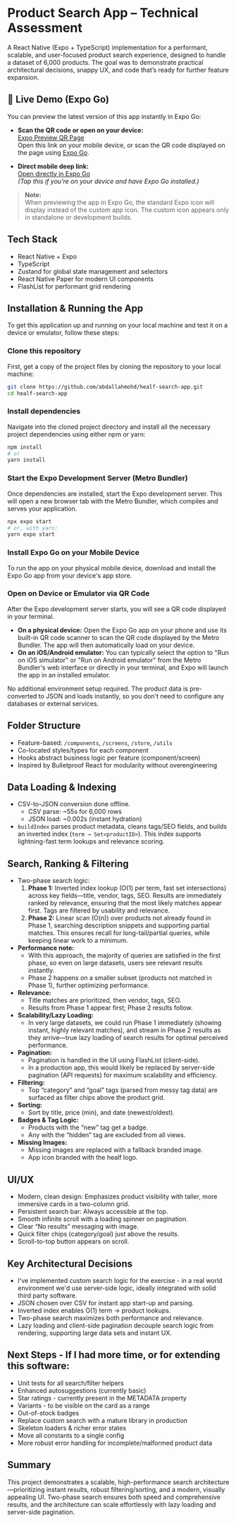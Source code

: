# Product Search App – Technical Assessment

A React Native (Expo + TypeScript) implementation for a performant, scalable, and user-focused product search experience, designed to handle a dataset of 6,000 products. The goal was to demonstrate practical architectural decisions, snappy UX, and code that’s ready for further feature expansion.

## 🚀 Live Demo (Expo Go)

You can preview the latest version of this app instantly in Expo Go:

- **Scan the QR code or open on your device:**  
  [Expo Preview QR Page](https://expo.dev/preview/update?message=update%20readme&updateRuntimeVersion=1.0.0&createdAt=2025-07-02T20%3A42%3A04.775Z&slug=exp&projectId=e9d2fe4d-98c0-40d8-8173-f0bb0d65ef8f&group=2e6b8be1-ed06-4eaa-9e78-a4a540bad241)  
  Open this link on your mobile device, or scan the QR code displayed on the page using [Expo Go](https://expo.dev/client).

- **Direct mobile deep link:**  
  [Open directly in Expo Go](exp+://expo-development-client/?url=https://u.expo.dev/e9d2fe4d-98c0-40d8-8173-f0bb0d65ef8f/group/2e6b8be1-ed06-4eaa-9e78-a4a540bad241)  
  _(Tap this if you’re on your device and have Expo Go installed.)_

> **Note:**  
> When previewing the app in Expo Go, the standard Expo icon will display instead of the custom app icon. The custom icon appears only in standalone or development builds.


## Tech Stack

- React Native + Expo
- TypeScript
- Zustand for global state management and selectors
- React Native Paper for modern UI components
- FlashList for performant grid rendering

## Installation & Running the App

To get this application up and running on your local machine and test it on a device or emulator, follow these steps:

### Clone this repository

First, get a copy of the project files by cloning the repository to your local machine:

```bash
git clone https://github.com/abdallahmohd/healf-search-app.git
cd healf-search-app
```

### Install dependencies

Navigate into the cloned project directory and install all the necessary project dependencies using either npm or yarn:

```bash
npm install
# or
yarn install
```

### Start the Expo Development Server (Metro Bundler)

Once dependencies are installed, start the Expo development server. This will open a new browser tab with the Metro Bundler, which compiles and serves your application.

```bash
npx expo start
# or, with yarn:
yarn expo start
```

### Install Expo Go on your Mobile Device

To run the app on your physical mobile device, download and install the Expo Go app from your device's app store.

### Open on Device or Emulator via QR Code

After the Expo development server starts, you will see a QR code displayed in your terminal.

- **On a physical device:** Open the Expo Go app on your phone and use its built-in QR code scanner to scan the QR code displayed by the Metro Bundler. The app will then automatically load on your device.
- **On an iOS/Android emulator:** You can typically select the option to "Run on iOS simulator" or "Run on Android emulator" from the Metro Bundler's web interface or directly in your terminal, and Expo will launch the app in an installed emulator.

No additional environment setup required. The product data is pre-converted to JSON and loads instantly, so you don't need to configure any databases or external services.

## Folder Structure

- Feature-based: `/components`, `/screens`, `/store`, `/utils`
- Co-located styles/types for each component
- Hooks abstract business logic per feature (component/screen)
- Inspired by Bulletproof React for modularity without overengineering

## Data Loading & Indexing

- CSV-to-JSON conversion done offline.
    - CSV parse: ~55s for 6,000 rows
    - JSON load: ~0.002s (instant hydration)
- `buildIndex` parses product metadata, cleans tags/SEO fields, and builds an inverted index (`term → Set<productID>`). This index supports lightning-fast term lookups and relevance scoring.

## Search, Ranking & Filtering

- Two-phase search logic:
    1. **Phase 1:** Inverted index lookup (O(1) per term, fast set intersections) across key fields—title, vendor, tags, SEO. Results are immediately ranked by relevance, ensuring that the most likely matches appear first. Tags are filtered by usability and relevance.
    2. **Phase 2:** Linear scan (O(n)) over products not already found in Phase 1, searching description snippets and supporting partial matches. This ensures recall for long-tail/partial queries, while keeping linear work to a minimum.
- **Performance note:**
    - With this approach, the majority of queries are satisfied in the first phase, so even on large datasets, users see relevant results instantly.
    - Phase 2 happens on a smaller subset (products not matched in Phase 1), further optimizing performance.
- **Relevance:**
    - Title matches are prioritized, then vendor, tags, SEO.
    - Results from Phase 1 appear first; Phase 2 results follow.
- **Scalability/Lazy Loading:**
    - In very large datasets, we could run Phase 1 immediately (showing instant, highly relevant matches), and stream in Phase 2 results as they arrive—true lazy loading of search results for optimal perceived performance.
- **Pagination:**
    - Pagination is handled in the UI using FlashList (client-side).
    - In a production app, this would likely be replaced by server-side pagination (API requests) for maximum scalability and efficiency.
- **Filtering:**
    - Top “category” and “goal” tags (parsed from messy tag data) are surfaced as filter chips above the product grid.
- **Sorting:**
    - Sort by title, price (min), and date (newest/oldest).
- **Badges & Tag Logic:**
    - Products with the “new” tag get a badge.
    - Any with the “hidden” tag are excluded from all views.
- **Missing Images:**
    - Missing images are replaced with a fallback branded image.
    - App icon branded with the healf logo.

## UI/UX

- Modern, clean design: Emphasizes product visibility with taller, more immersive cards in a two-column grid.
- Persistent search bar: Always accessible at the top.
- Smooth infinite scroll with a loading spinner on pagination.
- Clear “No results” messaging with image.
- Quick filter chips (category/goal) just above the results.
- Scroll-to-top button appears on scroll.

## Key Architectural Decisions

- I've implemented custom search logic for the exercise - in a real world environment we'd use server-side logic, ideally integrated with solid third party software.
- JSON chosen over CSV for instant app start-up and parsing.
- Inverted index enables O(1) term → product lookups.
- Two-phase search maximizes both performance and relevance.
- Lazy loading and client-side pagination decouple search logic from rendering, supporting large data sets and instant UX.

## Next Steps - If I had more time, or for extending this software:

- Unit tests for all search/filter helpers
- Enhanced autosuggestions (currently basic)
- Star ratings - currently present in the METADATA property
- Variants - to be visible on the card as a range
- Out-of-stock badges
- Replace custom search with a mature library in production
- Skeleton loaders & richer error states
- Move all constants to a single config
- More robust error handling for incomplete/malformed product data

## Summary

This project demonstrates a scalable, high-performance search architecture—prioritizing instant results, robust filtering/sorting, and a modern, visually appealing UI. Two-phase search ensures both speed and comprehensive results, and the architecture can scale effortlessly with lazy loading and server-side pagination.
